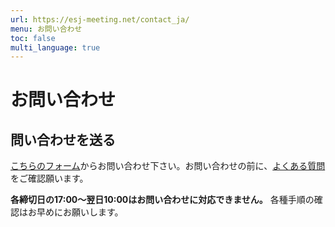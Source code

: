 ```yaml
---
url: https://esj-meeting.net/contact_ja/
menu: お問い合わせ
toc: false
multi_language: true
---
```


# お問い合わせ

## 問い合わせを送る

[こちらのフォーム](https://otoiawase.jp/do/public/form/seitai/2)からお問い合わせ下さい。お問い合わせの前に、[よくある質問](faq_ja)をご確認願います。

**各締切日の17:00〜翌日10:00はお問い合わせに対応できません。**
各種手順の確認はお早めにお願いします。
